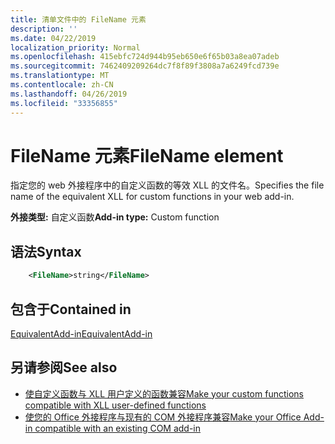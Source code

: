 ```yaml
---
title: 清单文件中的 FileName 元素
description: ''
ms.date: 04/22/2019
localization_priority: Normal
ms.openlocfilehash: 415ebfc724d944b95eb650e6f65b03a8ea07adeb
ms.sourcegitcommit: 7462409209264dc7f8f89f3808a7a6249fcd739e
ms.translationtype: MT
ms.contentlocale: zh-CN
ms.lasthandoff: 04/26/2019
ms.locfileid: "33356855"
---
```

# <a name="filename-element"></a><span data-ttu-id="c2ec7-102">FileName 元素</span><span class="sxs-lookup"><span data-stu-id="c2ec7-102">FileName element</span></span>

<span data-ttu-id="c2ec7-103">指定您的 web 外接程序中的自定义函数的等效 XLL 的文件名。</span><span class="sxs-lookup"><span data-stu-id="c2ec7-103">Specifies the file name of the equivalent XLL for custom functions in your web add-in.</span></span>

<span data-ttu-id="c2ec7-104">**外接类型:** 自定义函数</span><span class="sxs-lookup"><span data-stu-id="c2ec7-104">**Add-in type:** Custom function</span></span>

## <a name="syntax"></a><span data-ttu-id="c2ec7-105">语法</span><span class="sxs-lookup"><span data-stu-id="c2ec7-105">Syntax</span></span>

```XML
    <FileName>string</FileName>  
```

## <a name="contained-in"></a><span data-ttu-id="c2ec7-106">包含于</span><span class="sxs-lookup"><span data-stu-id="c2ec7-106">Contained in</span></span>

[<span data-ttu-id="c2ec7-107">EquivalentAdd-in</span><span class="sxs-lookup"><span data-stu-id="c2ec7-107">EquivalentAdd-in</span></span>](equivalentaddin.md)


## <a name="see-also"></a><span data-ttu-id="c2ec7-108">另请参阅</span><span class="sxs-lookup"><span data-stu-id="c2ec7-108">See also</span></span>

- [<span data-ttu-id="c2ec7-109">使自定义函数与 XLL 用户定义的函数兼容</span><span class="sxs-lookup"><span data-stu-id="c2ec7-109">Make your custom functions compatible with XLL user-defined functions</span></span>](../../excel/make-custom-functions-compatible-with-xll-udf.md)
- [<span data-ttu-id="c2ec7-110">使您的 Office 外接程序与现有的 COM 外接程序兼容</span><span class="sxs-lookup"><span data-stu-id="c2ec7-110">Make your Office Add-in compatible with an existing COM add-in</span></span>](../../develop/make-office-add-in-compatible-with-existing-com-add-in.md)